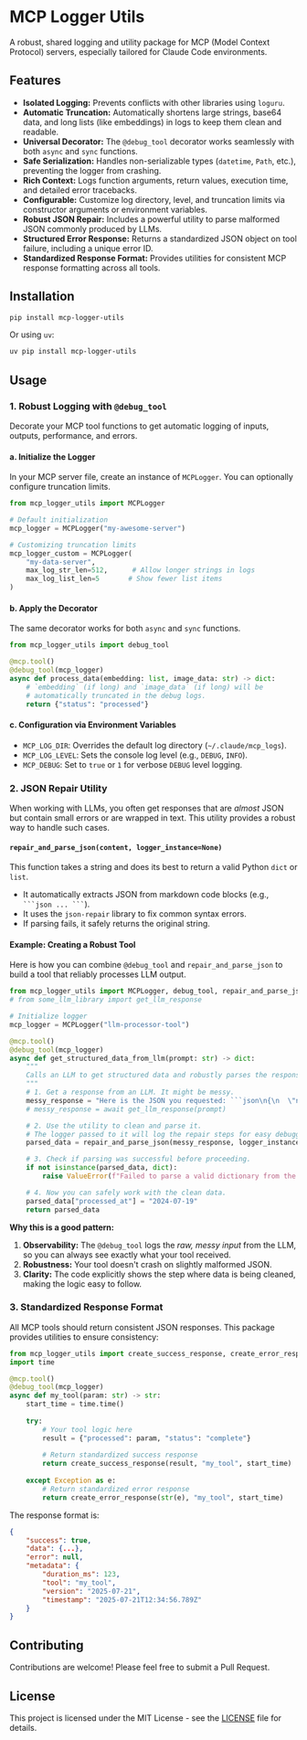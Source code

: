 # MCP Logger Utils

A robust, shared logging and utility package for MCP (Model Context Protocol) servers, especially tailored for Claude Code environments.

## Features

- **Isolated Logging:** Prevents conflicts with other libraries using `loguru`.
- **Automatic Truncation:** Automatically shortens large strings, base64 data, and long lists (like embeddings) in logs to keep them clean and readable.
- **Universal Decorator:** The `@debug_tool` decorator works seamlessly with both `async` and `sync` functions.
- **Safe Serialization:** Handles non-serializable types (`datetime`, `Path`, etc.), preventing the logger from crashing.
- **Rich Context:** Logs function arguments, return values, execution time, and detailed error tracebacks.
- **Configurable:** Customize log directory, level, and truncation limits via constructor arguments or environment variables.
- **Robust JSON Repair:** Includes a powerful utility to parse malformed JSON commonly produced by LLMs.
- **Structured Error Response:** Returns a standardized JSON object on tool failure, including a unique error ID.
- **Standardized Response Format:** Provides utilities for consistent MCP response formatting across all tools.

## Installation

```bash
pip install mcp-logger-utils
```

Or using `uv`:

```bash
uv pip install mcp-logger-utils
```

## Usage

### 1. Robust Logging with `@debug_tool`

Decorate your MCP tool functions to get automatic logging of inputs, outputs, performance, and errors.

#### a. Initialize the Logger

In your MCP server file, create an instance of `MCPLogger`. You can optionally configure truncation limits.

```python
from mcp_logger_utils import MCPLogger

# Default initialization
mcp_logger = MCPLogger("my-awesome-server")

# Customizing truncation limits
mcp_logger_custom = MCPLogger(
    "my-data-server",
    max_log_str_len=512,      # Allow longer strings in logs
    max_log_list_len=5       # Show fewer list items
)
```

#### b. Apply the Decorator

The same decorator works for both `async` and `sync` functions.

```python
from mcp_logger_utils import debug_tool

@mcp.tool()
@debug_tool(mcp_logger)
async def process_data(embedding: list, image_data: str) -> dict:
    # `embedding` (if long) and `image_data` (if long) will be
    # automatically truncated in the debug logs.
    return {"status": "processed"}
```

#### c. Configuration via Environment Variables

-   `MCP_LOG_DIR`: Overrides the default log directory (`~/.claude/mcp_logs`).
-   `MCP_LOG_LEVEL`: Sets the console log level (e.g., `DEBUG`, `INFO`).
-   `MCP_DEBUG`: Set to `true` or `1` for verbose `DEBUG` level logging.

### 2. JSON Repair Utility

When working with LLMs, you often get responses that are *almost* JSON but contain small errors or are wrapped in text. This utility provides a robust way to handle such cases.

#### `repair_and_parse_json(content, logger_instance=None)`

This function takes a string and does its best to return a valid Python `dict` or `list`.

-   It automatically extracts JSON from markdown code blocks (e.g., ` ```json ... ``` `).
-   It uses the `json-repair` library to fix common syntax errors.
-   If parsing fails, it safely returns the original string.

#### Example: Creating a Robust Tool

Here is how you can combine `@debug_tool` and `repair_and_parse_json` to build a tool that reliably processes LLM output.

```python
from mcp_logger_utils import MCPLogger, debug_tool, repair_and_parse_json
# from some_llm_library import get_llm_response

# Initialize logger
mcp_logger = MCPLogger("llm-processor-tool")

@mcp.tool()
@debug_tool(mcp_logger)
async def get_structured_data_from_llm(prompt: str) -> dict:
    """
    Calls an LLM to get structured data and robustly parses the response.
    """
    # 1. Get a response from an LLM. It might be messy.
    messy_response = "Here is the JSON you requested: ```json\n{\n  \"name\": \"Claude\",\n  \"version\": 3.0,\n  \"is_helpful\": true, // He is very helpful!\n}\n```"
    # messy_response = await get_llm_response(prompt)

    # 2. Use the utility to clean and parse it.
    # The logger passed to it will log the repair steps for easy debugging.
    parsed_data = repair_and_parse_json(messy_response, logger_instance=mcp_logger.logger)

    # 3. Check if parsing was successful before proceeding.
    if not isinstance(parsed_data, dict):
        raise ValueError(f"Failed to parse a valid dictionary from the LLM response. Got: {parsed_data}")

    # 4. Now you can safely work with the clean data.
    parsed_data["processed_at"] = "2024-07-19"
    return parsed_data
```

**Why this is a good pattern:**

1.  **Observability:** The `@debug_tool` logs the *raw, messy input* from the LLM, so you can always see exactly what your tool received.
2.  **Robustness:** Your tool doesn't crash on slightly malformed JSON.
3.  **Clarity:** The code explicitly shows the step where data is being cleaned, making the logic easy to follow.

### 3. Standardized Response Format

All MCP tools should return consistent JSON responses. This package provides utilities to ensure consistency:

```python
from mcp_logger_utils import create_success_response, create_error_response
import time

@mcp.tool()
@debug_tool(mcp_logger)
async def my_tool(param: str) -> str:
    start_time = time.time()
    
    try:
        # Your tool logic here
        result = {"processed": param, "status": "complete"}
        
        # Return standardized success response
        return create_success_response(result, "my_tool", start_time)
        
    except Exception as e:
        # Return standardized error response
        return create_error_response(str(e), "my_tool", start_time)
```

The response format is:
```json
{
    "success": true,
    "data": {...},
    "error": null,
    "metadata": {
        "duration_ms": 123,
        "tool": "my_tool",
        "version": "2025-07-21",
        "timestamp": "2025-07-21T12:34:56.789Z"
    }
}
```

## Contributing

Contributions are welcome! Please feel free to submit a Pull Request.

## License

This project is licensed under the MIT License - see the [LICENSE](LICENSE) file for details.